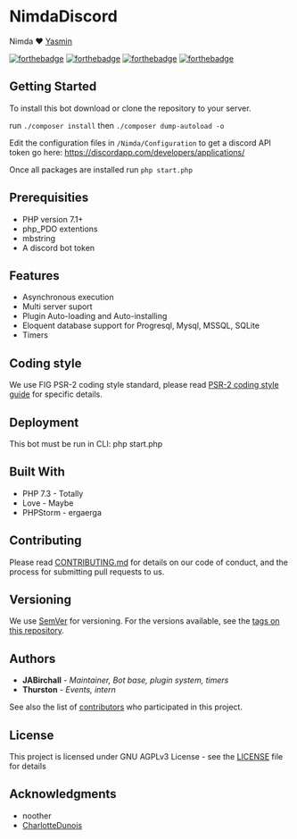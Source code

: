 # NimdaDiscord
Nimda ❤ [Yasmin](https://github.com/CharlotteDunois/Yasmin)

[![forthebadge](https://forthebadge.com/images/badges/built-with-love.svg)](https://forthebadge.com)
[![forthebadge](https://forthebadge.com/images/badges/built-by-developers.svg)](https://forthebadge.com)
[![forthebadge](https://forthebadge.com/images/badges/ages-18.svg)](https://forthebadge.com)
[![forthebadge](https://forthebadge.com/images/badges/60-percent-of-the-time-works-every-time.svg)](https://forthebadge.com)
## Getting Started

To install this bot download or clone the repository to your server.

run `./composer install` then `./composer dump-autoload -o`

Edit the configuration files in `/Nimda/Configuration` to get a discord API token go here: https://discordapp.com/developers/applications/

Once all packages are installed run `php start.php`

## Prerequisities

* PHP version 7.1+
* php_PDO extentions
* mbstring 
* A discord bot token

## Features

* Asynchronous execution
* Multi server suport
* Plugin Auto-loading and Auto-installing
* Eloquent database support for Progresql, Mysql, MSSQL, SQLite
* Timers

## Coding style

We use FIG PSR-2 coding style standard, please read [PSR-2 coding style guide](https://github.com/php-fig/fig-standards/blob/master/accepted/PSR-2-coding-style-guide.md) for specific details.

## Deployment

This bot must be run in CLI: php start.php

## Built With

* PHP 7.3 - Totally
* Love - Maybe
* PHPStorm - ergaerga

## Contributing

Please read [CONTRIBUTING.md](CONTRIBUTING.md) for details on our code of conduct, and the process for submitting pull requests to us.

## Versioning

We use [SemVer](http://semver.org/) for versioning. For the versions available, see the [tags on this repository](https://github.com/JABirchall/NimdaDiscord/tags). 

## Authors

* **JABirchall** - *Maintainer, Bot base, plugin system, timers*
* **Thurston** - *Events, intern*

See also the list of [contributors](https://github.com/JABirchall/NimdaDiscord/graphs/contributors) who participated in this project.

## License

This project is licensed under GNU AGPLv3 License - see the [LICENSE](LICENSE) file for details


## Acknowledgments

* noother
* [CharlotteDunois](https://github.com/CharlotteDunois)
